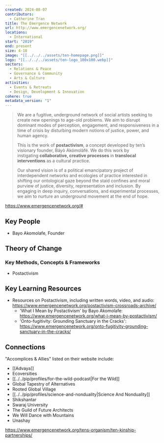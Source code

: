 ```yaml
---
created: 2024-08-07
contributors:
  - Catherine Tran
title: The Emergence Network
url: http://www.emergencenetwork.org/
locations:
  - International
start: "2019"
end: present
size: 4-10
image: "[[../../../assets/ten-homepage.png]]"
logo: "[[../../../assets/ten-logo_100x100.webp]]"
sectors:
  - Relations & Peace
  - Governance & Community
  - Arts & Culture
activities:
  - Events & Retreats
  - Design, Development & Innovation
cohere: true
metadata_version: "1"
---
```

>We are a fugitive, underground network of social artists seeking to create new openings to age-old problems. We aim to disrupt dominant modes of perception, engagement, and responsiveness in a time of crisis by disturbing modern notions of justice, power, and human agency. 
>
>This is the work of **postactivism**, a concept developed by ten’s visionary founder, Báyò Akómoláfé. We do this work by instigating **collaborative, creative processes** in **translocal interventions** as a cultural practice. 
>
 >Our shared vision is of a political emancipatory project of interdependent networks and ecologies of practice interested in shifting our ontological gaze beyond the staid confines and moral purview of justice, diversity, representation and inclusion. By engaging in deep inquiry, conversations, and experimental processes, we aim to nurture an underground movement at the end of hope.
 
 https://www.emergencenetwork.org/#

## Key People

- Bayo Akomolafe, Founder

## Theory of Change

### Key Methods, Concepts & Frameworks

- Postactivism

## Key Learning Resources

- Resources on Postactivism, including written words, video, and audio: https://www.emergencenetwork.org/postactivism-crossroads-archive/
  - 'What I Mean by Postactivism' by Bayo Akomolafe: https://www.emergencenetwork.org/what-i-mean-by-postactivism/
  - 'Onto-fugitivity: Grounding Sanctuary in the Cracks': https://www.emergencenetwork.org/onto-fugitivity-grounding-sanctuary-in-the-cracks/

## Connections

"Accomplices & Allies" listed on their website include:

- [[Advaya]]
- Ecoversities
- [[../../pip/profiles/for-the-wild-podcast|For the Wild]]
- Global Tapestry of Alternatives
- Rooted Global Village
- [[../../pip/profiles/science-and-nonduality|Science And Nonduality]]
- Shikshantar
- Swaraj University
- The Guild of Future Architects
- We Will Dance with Mountains
- Unashay

 https://www.emergencenetwork.org/tens-organism/ten-kinship-partnerships/



